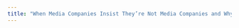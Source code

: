 ```yaml
---
title: "When Media Companies Insist They’re Not Media Companies and Why It Matters for Communications Policy"
---
```




